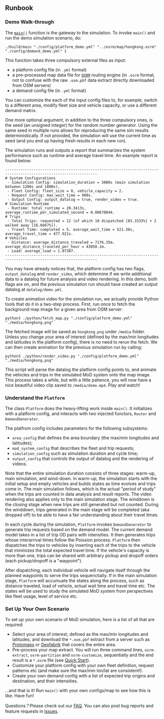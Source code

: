 ## Runbook

### Demo Walk-through

The [`main()`](https://github.com/wenjian0202/mod-abm-2.0/blob/main/src/main.cpp) function is the gateway to the simulation. To invoke `main()` and run the demo simulation scenario, do:
```
./build/main "./config/platform_demo.yml" "../osrm/map/hongkong.osrm" "./config/demand_demo.yml" 1
``` 

This function takes three compulsory external files as input:
- a platform config file (in `.yml`  format)
- a pre-processed map data file for [`OSRM`](https://github.com/Project-OSRM/osrm-backend) routing engine (in `.osrm` format, not to confuse with the raw `.osm.pbf` data extract directly downloaded from OSM servers)
- a demand config file (in `.yml` format)

You can customize the each of the input config files to, for example, switch to a different area, modify fleet size and vehicle capacity, or use a different demand matrix. 

One more optional argument, in addition to the three compulsory ones, is the seed (an unsigned integer) for the random number generator. Using the same seed in multiple runs allows for reproducing the same sim results deterministically. If not provided, the simulation will use the current time as seed (and you end up having fresh results in each new run).

The simulation runs and outputs a report that summarizes the system performance such as runtime and average travel time. An example report is found below:
```
----------------------------------------------------------------------------------------------------------------
# System Configurations
 - Simulation Config: simulation_duration = 3000s (main simulation between 1200s and 1800s).
 - Fleet Config: fleet_size = 8, vehicle_capacity = 2.
 - Request Config: max_wait_time = 900s.
 - Output Config: output_datalog = true, render_video = true.
# Simulation Runtime
 - Runtime: total_runtime = 20.3413s, average_runtime_per_simulated_second = 0.00678044.
# Trips
 - Total Trips: requested = 12 (of which 10 dispatched [83.3333%] + 2 walked away [16.6667%]).
 - Travel Time: completed = 5. average_wait_time = 521.36s, average_travel_time = 477.921s.
# Vehicles
 - Distance: average_distance_traveled = 7176.35m. average_distance_traveled_per_hour = 43058.1m.
 - Load: average_load = 1.07387.
----------------------------------------------------------------------------------------------------------------
```

You may have already notices that, the platform config has two flags, `output_datalog` and `render_video`, which determine if we write additional data to a datalog for future analysis and video rendering. In this demo, both flags are on, and the previous simulation run should have created an output datalog at `datalog/demo.yml`.  

To create animation video for the simulation run, we actually provide Python tools that do it in a two-step process. First, run once to fetch the background map image for a given area from OSM server:
```
python3 ./python/fetch_map.py "./config/platform_demo.yml" "./media/hongkong.png"
```
The fetched image will be saved as `hongkong.png` under `/media` folder. Unless you change your area of interest (defined by the max/min longitudes and latitudes in the platform config), there is no need to rerun the fetch. We can then create animation for the previous simulation run by calling:
```
python3 ./python/render_video.py "./config/platform_demo.yml" "./media/hongkong.png"
```
This script will parse the datalog the platform config points to, and animate the vehicles and trips in the simulated MoD system onto the map image. This process takes a while, but with a little patience, you will now have a nice beautiful video clip saved to `/media/demo.mp4`. Play and watch!

### Understand the `Platform`

The class `Platform` does the heavy-lifting work inside `main()`. It initializes with a platform config, and interacts with two injected functors, `Router` and `DemandGenerator`. 

The platfrom config includes parameters for the following subsystems:
- `area_config` that defines the area boundary (the max/min longitudes and latitudes);
- `mod_system_config` that describes the fleet and trip requests;
- `simulation_config` such as simulation duration and cycle time;
- `output_config` that controls the output of datalog and the rendering of videos.

Note that the entire simulation duration consists of three stages: warm-up, main simulation, and wind-down. In warm-up, the simulation starts with the initial setup and empty vehicles and builds states as time evolves and trips come in. The main simulation follows, which is the actual "period of study" when the trips are counted in data analysis and result reports. The video rendering also applies only to the main simulation stage. The winddown is the closing stage when new trips are still generated but not counted. During the winddown, trips generated in the main stage will be completed (aka dropped off) to be able to have a fair understanding about their travel times.   

In each cycle during the simulation, `Platform` invokes `DemandGenerator` to generate trip requests based on the demand model. The current demand model takes in a list of trip OD pairs with intensities. It then generates trips whose interarrival times follow the Poission process. `Platform` then dispatches the trips to vehicles by inserting each of the trips to the vehicle that minimizes the total expected travel time. If the vehicle's capacity is more than one, trips can be shared with arbitrary pickup and dropoff orders (each pickup/dropoff is a "waypoint"). 

After dispatching, each individual vehicle will navigate itself through the planned waypoints to serve the trips sequenctially. If in the main simulation stage, `Platform` will accumuate the states along the process, such as distance traveled, load of vehicle, actual wait time and travel time etc. The states will be used to study the simulated MoD system from perspectives like fleet usage, level of service etc.

### Set Up Your Own Scenario

To set up your own scenario of MoD simulation, here is a list of all that are required:
- Select your area of interest, defined as the max/min longitudes and latitudes, and download the `*.osm.pbf` extract from a server such as [Protomaps](https://protomaps.com/extracts) or [Geofabrik](https://download.geofabrik.de/) that covers the entire area.
- Pre-process your map extract. You will run three command lines, `osrm-extract`, `osrm-partition` and `osrm-customize`, sequentially and the end result is a `*.osrm` file (see [Quick Start](https://github.com/wenjian0202/mod-abm-2.0/blob/main/doc/QUICKSTART.md)).
- Customize your platform config with your own fleet definition, request patterns etc (and make sure the max/min lon/lat are consistent!).
- Create your own demand config with a list of expected trip origins and destination, and their intensities.

...and that is it! Run `main()` with your own configs/map to see how this is like. Have fun! 

Questions？Please check out our [FAQ](https://github.com/wenjian0202/mod-abm-2.0/blob/main/doc/FAQ.md). You can also post bug reports and feature requests in [Issues](https://github.com/wenjian0202/mod-abm-2.0/issues).
